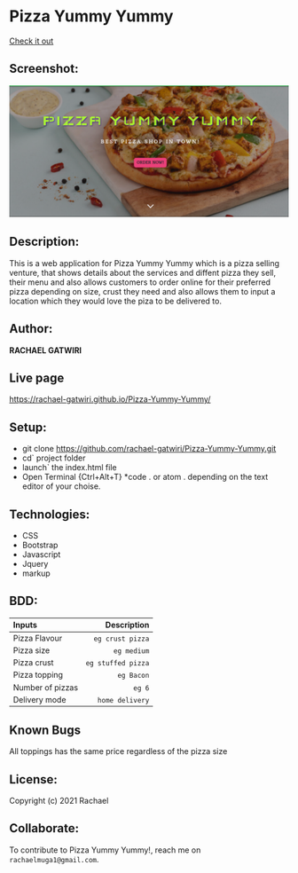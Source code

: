 # Pizza Yummy Yummy
[Check it out](https://github.com/rachael-gatwiri/Pizza-Yummy-Yummy.git)
## Screenshot:
<img src="Pizza Yummy Yummy.png" width="1000">

## Description: 
This is a web application for Pizza Yummy Yummy which is a pizza selling venture, that shows details about the services and diffent pizza they sell, their menu and also allows customers to order online for their preferred pizza depending on size, crust they need and also allows them to input a location which they would love the piza to be delivered to.

## Author:
**RACHAEL GATWIRI**



## Live page
https://rachael-gatwiri.github.io/Pizza-Yummy-Yummy/

## Setup:
* git clone https://github.com/rachael-gatwiri/Pizza-Yummy-Yummy.git
* cd` project folder
* launch` the index.html file
* Open Terminal {Ctrl+Alt+T}
*code . or atom . depending on the text editor of your choise.
## Technologies:
* CSS
* Bootstrap
* Javascript
* Jquery
* markup

## BDD:
| Inputs |  Description |
| :---         |          ---: |
| Pizza Flavour   | `eg crust pizza`|
| Pizza size     | `eg medium`   |
| Pizza crust    | `eg stuffed pizza`   |
| Pizza topping    | `eg Bacon`  |
| Number of pizzas   | `eg 6`   |
| Delivery mode   | `home delivery`   |

## Known Bugs
All toppings has the same price regardless of the pizza size

## License:
Copyright (c) 2021 Rachael

## Collaborate:
To contribute to Pizza Yummy Yummy!, reach me on `rachaelmuga1@gmail.com`.